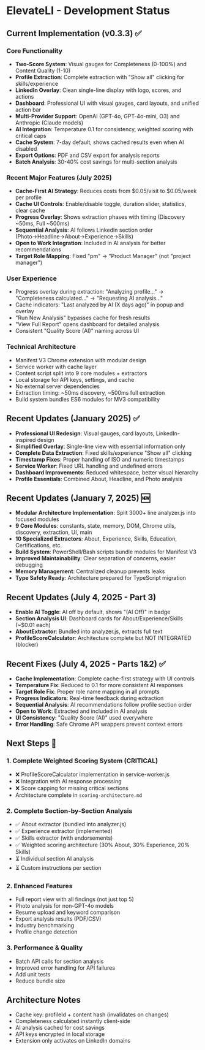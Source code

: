 # ElevateLI - Development Status

## Current Implementation (v0.3.3) ✅

### Core Functionality
- **Two-Score System**: Visual gauges for Completeness (0-100%) and Content Quality (1-10)
- **Profile Extraction**: Complete extraction with "Show all" clicking for skills/experience
- **LinkedIn Overlay**: Clean single-line display with logo, scores, and actions
- **Dashboard**: Professional UI with visual gauges, card layouts, and unified action bar
- **Multi-Provider Support**: OpenAI (GPT-4o, GPT-4o-mini, O3) and Anthropic (Claude models)
- **AI Integration**: Temperature 0.1 for consistency, weighted scoring with critical caps
- **Cache System**: 7-day default, shows cached results even when AI disabled
- **Export Options**: PDF and CSV export for analysis reports
- **Batch Analysis**: 30-40% cost savings for multi-section analysis

### Recent Major Features (July 2025)
- **Cache-First AI Strategy**: Reduces costs from $0.05/visit to $0.05/week per profile
- **Cache UI Controls**: Enable/disable toggle, duration slider, statistics, clear cache
- **Progress Overlay**: Shows extraction phases with timing (Discovery ~50ms, Full ~500ms)
- **Sequential Analysis**: AI follows LinkedIn section order (Photo→Headline→About→Experience→Skills)
- **Open to Work Integration**: Included in AI analysis for better recommendations
- **Target Role Mapping**: Fixed "pm" → "Product Manager" (not "project manager")

### User Experience
- Progress overlay during extraction: "Analyzing profile..." → "Completeness calculated..." → "Requesting AI analysis..."
- Cache indicators: "Last analyzed by AI (X days ago)" in popup and overlay
- "Run New Analysis" bypasses cache for fresh results
- "View Full Report" opens dashboard for detailed analysis
- Consistent "Quality Score (AI)" naming across UI

### Technical Architecture
- Manifest V3 Chrome extension with modular design
- Service worker with cache layer
- Content script split into 9 core modules + extractors
- Local storage for API keys, settings, and cache
- No external server dependencies
- Extraction timing: ~50ms discovery, ~500ms full extraction
- Build system bundles ES6 modules for MV3 compatibility

## Recent Updates (January 2025) ✅
- **Professional UI Redesign**: Visual gauges, card layouts, LinkedIn-inspired design
- **Simplified Overlay**: Single-line view with essential information only
- **Complete Data Extraction**: Fixed skills/experience "Show all" clicking
- **Timestamp Fixes**: Proper handling of ISO and numeric timestamps
- **Service Worker**: Fixed URL handling and undefined errors
- **Dashboard Improvements**: Reduced whitespace, better visual hierarchy
- **Profile Essentials**: Combined About, Headline, and Photo analysis

## Recent Updates (January 7, 2025) 🆕
- **Modular Architecture Implementation**: Split 3000+ line analyzer.js into focused modules
- **9 Core Modules**: constants, state, memory, DOM, Chrome utils, discovery, extraction, UI, main
- **10 Specialized Extractors**: About, Experience, Skills, Education, Certifications, etc.
- **Build System**: PowerShell/Bash scripts bundle modules for Manifest V3
- **Improved Maintainability**: Clear separation of concerns, easier debugging
- **Memory Management**: Centralized cleanup prevents leaks
- **Type Safety Ready**: Architecture prepared for TypeScript migration

## Recent Updates (July 4, 2025 - Part 3)
- **Enable AI Toggle**: AI off by default, shows "(AI Off)" in badge
- **Section Analysis UI**: Dashboard cards for About/Experience/Skills (~$0.01 each)
- **AboutExtractor**: Bundled into analyzer.js, extracts full text
- **ProfileScoreCalculator**: Architecture complete but NOT INTEGRATED (blocker)

## Recent Fixes (July 4, 2025 - Parts 1&2) ✅
- **Cache Implementation**: Complete cache-first strategy with UI controls
- **Temperature Fix**: Reduced to 0.1 for more consistent AI responses
- **Target Role Fix**: Proper role name mapping in all prompts
- **Progress Indicators**: Real-time feedback during extraction
- **Sequential Analysis**: AI recommendations follow profile section order
- **Open to Work**: Extracted and included in AI analysis
- **UI Consistency**: "Quality Score (AI)" used everywhere
- **Error Handling**: Safe Chrome API wrappers prevent context errors

## Next Steps 🚀

### 1. Complete Weighted Scoring System (CRITICAL)
- ❌ ProfileScoreCalculator implementation in service-worker.js
- ❌ Integration with AI response processing
- ❌ Score capping for missing critical sections
- Architecture complete in `scoring-architecture.md`

### 2. Complete Section-by-Section Analysis
- ✅ About extractor (bundled into analyzer.js)
- ✅ Experience extractor (implemented) 
- ✅ Skills extractor (with endorsements)
- ✅ Weighted scoring architecture (30% About, 30% Experience, 20% Skills)
- ⏳ Individual section AI analysis
- ⏳ Custom instructions per section

### 2. Enhanced Features
- Full report view with all findings (not just top 5)
- Photo analysis for non-GPT-4o models
- Resume upload and keyword comparison
- Export analysis results (PDF/CSV)
- Industry benchmarking
- Profile change detection

### 3. Performance & Quality
- Batch API calls for section analysis
- Improved error handling for API failures
- Add unit tests
- Reduce bundle size

## Architecture Notes
- Cache key: profileId + content hash (invalidates on changes)
- Completeness calculated instantly client-side
- AI analysis cached for cost savings
- API keys encrypted in local storage
- Extension only activates on LinkedIn domains